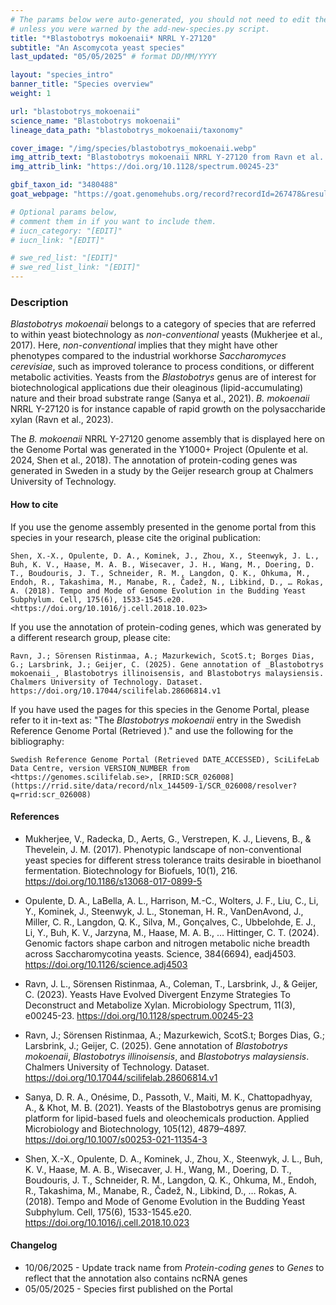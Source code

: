 ```yaml
---
# The params below were auto-generated, you should not need to edit them...
# unless you were warned by the add-new-species.py script.
title: "*Blastobotrys mokoenaii* NRRL Y-27120"
subtitle: "An Ascomycota yeast species"
last_updated: "05/05/2025" # format DD/MM/YYYY

layout: "species_intro"
banner_title: "Species overview"
weight: 1

url: "blastobotrys_mokoenaii"
science_name: "Blastobotrys mokoenaii"
lineage_data_path: "blastobotrys_mokoenaii/taxonomy"

cover_image: "/img/species/blastobotrys_mokoenaii.webp"
img_attrib_text: "Blastobotrys mokoenaii NRRL Y-27120 from Ravn et al. (2023), CC BY 4.0"
img_attrib_link: "https://doi.org/10.1128/spectrum.00245-23"

gbif_taxon_id: "3480488"
goat_webpage: "https://goat.genomehubs.org/record?recordId=267478&result=taxon&taxonomy=ncbi#blastobotrys%20mokoenaii"

# Optional params below,
# comment them in if you want to include them.
# iucn_category: "[EDIT]"
# iucn_link: "[EDIT]"

# swe_red_list: "[EDIT]"
# swe_red_list_link: "[EDIT]"
---
```


### Description

_Blastobotrys mokoenaii_ belongs to a category of species that are referred to within yeast biotechnology as _non-conventional_ yeasts (Mukherjee et al., 2017). Here, _non-conventional_ implies that they might have other phenotypes compared to the industrial workhorse _Saccharomyces cerevisiae_, such as improved tolerance to process conditions, or different metabolic activities. Yeasts from the _Blastobotrys_ genus are of interest for biotechnological applications due their oleaginous (lipid-accumulating) nature and their broad substrate range (Sanya et al., 2021). _B. mokoenaii_ NRRL Y-27120 is for instance capable of rapid growth on the polysaccharide xylan (Ravn et al., 2023).

The _B. mokoenaii_ NRRL Y-27120 genome assembly that is displayed here on the Genome Portal was generated in the Y1000+ Project (Opulente et al. 2024, Shen et al., 2018). The annotation of protein-coding genes was generated in Sweden in a study by the Geijer research group at Chalmers University of Technology.

#### How to cite

If you use the genome assembly presented in the genome portal from this species in your research, please cite the original publication:

```{style=citation}
Shen, X.-X., Opulente, D. A., Kominek, J., Zhou, X., Steenwyk, J. L., Buh, K. V., Haase, M. A. B., Wisecaver, J. H., Wang, M., Doering, D. T., Boudouris, J. T., Schneider, R. M., Langdon, Q. K., Ohkuma, M., Endoh, R., Takashima, M., Manabe, R., Čadež, N., Libkind, D., … Rokas, A. (2018). Tempo and Mode of Genome Evolution in the Budding Yeast Subphylum. Cell, 175(6), 1533-1545.e20. <https://doi.org/10.1016/j.cell.2018.10.023>
```

If you use the annotation of protein-coding genes, which was generated by a different research group, please cite:

```{style=citation}
Ravn, J.; Sörensen Ristinmaa, A.; Mazurkewich, ScotS.t; Borges Dias, G.; Larsbrink, J.; Geijer, C. (2025). Gene annotation of _Blastobotrys mokoenaii_, Blastobotrys illinoisensis, and Blastobotrys malaysiensis. Chalmers University of Technology. Dataset. https://doi.org/10.17044/scilifelab.28606814.v1
```

If you have used the pages for this species in the Genome Portal, please refer to it in-text as: "The _Blastobotrys mokoenaii_ entry in the Swedish Reference Genome Portal (Retrieved <span class="todays-date"></span>)." and use the following for the bibliography:

```{style=citation}
Swedish Reference Genome Portal (Retrieved DATE_ACCESSED), SciLifeLab Data Centre, version VERSION_NUMBER from <https://genomes.scilifelab.se>, [RRID:SCR_026008](https://rrid.site/data/record/nlx_144509-1/SCR_026008/resolver?q=rrid:scr_026008)
```

#### References

- Mukherjee, V., Radecka, D., Aerts, G., Verstrepen, K. J., Lievens, B., & Thevelein, J. M. (2017). Phenotypic landscape of non-conventional yeast species for different stress tolerance traits desirable in bioethanol fermentation. Biotechnology for Biofuels, 10(1), 216. <https://doi.org/10.1186/s13068-017-0899-5>

- Opulente, D. A., LaBella, A. L., Harrison, M.-C., Wolters, J. F., Liu, C., Li, Y., Kominek, J., Steenwyk, J. L., Stoneman, H. R., VanDenAvond, J., Miller, C. R., Langdon, Q. K., Silva, M., Gonçalves, C., Ubbelohde, E. J., Li, Y., Buh, K. V., Jarzyna, M., Haase, M. A. B., … Hittinger, C. T. (2024). Genomic factors shape carbon and nitrogen metabolic niche breadth across Saccharomycotina yeasts. Science, 384(6694), eadj4503. <https://doi.org/10.1126/science.adj4503>

- Ravn, J. L., Sörensen Ristinmaa, A., Coleman, T., Larsbrink, J., & Geijer, C. (2023). Yeasts Have Evolved Divergent Enzyme Strategies To Deconstruct and Metabolize Xylan. Microbiology Spectrum, 11(3), e00245-23. <https://doi.org/10.1128/spectrum.00245-23>

- Ravn, J.; Sörensen Ristinmaa, A.; Mazurkewich, ScotS.t; Borges Dias, G.; Larsbrink, J.; Geijer, C. (2025). Gene annotation of _Blastobotrys mokoenaii_, _Blastobotrys illinoisensis_, and _Blastobotrys malaysiensis_. Chalmers University of Technology. Dataset. <https://doi.org/10.17044/scilifelab.28606814.v1>

- Sanya, D. R. A., Onésime, D., Passoth, V., Maiti, M. K., Chattopadhyay, A., & Khot, M. B. (2021). Yeasts of the Blastobotrys genus are promising platform for lipid-based fuels and oleochemicals production. Applied Microbiology and Biotechnology, 105(12), 4879–4897. <https://doi.org/10.1007/s00253-021-11354-3>

- Shen, X.-X., Opulente, D. A., Kominek, J., Zhou, X., Steenwyk, J. L., Buh, K. V., Haase, M. A. B., Wisecaver, J. H., Wang, M., Doering, D. T., Boudouris, J. T., Schneider, R. M., Langdon, Q. K., Ohkuma, M., Endoh, R., Takashima, M., Manabe, R., Čadež, N., Libkind, D., … Rokas, A. (2018). Tempo and Mode of Genome Evolution in the Budding Yeast Subphylum. Cell, 175(6), 1533-1545.e20. <https://doi.org/10.1016/j.cell.2018.10.023>

#### Changelog

- 10/06/2025 - Update track name from _Protein-coding genes_ to _Genes_ to reflect that the annotation also contains ncRNA genes
- 05/05/2025 - Species first published on the Portal
